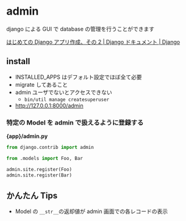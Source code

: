 # admin

django による GUI で database の管理を行うことができます

[はじめての Django アプリ作成、その 2 \| Django ドキュメント \| Django](https://docs.djangoproject.com/ja/3.0/intro/tutorial02/#introducing-the-django-admin)

## install

- INSTALLED_APPS はデフォルト設定でほぼ全て必要
- migrate してあること
- admin ユーザでないとアクセスできない
  - `bin/util manage createsuperuser`
- http://127.0.0.1:8000/admin

### 特定の Model を admin で扱えるように登録する

**{app}/admin.py**

```py
from django.contrib import admin

from .models import Foo, Bar

admin.site.register(Foo)
admin.site.register(Bar)
```

## かんたん Tips

- Model の `__str__`の返却値が admin 画面での各レコードの表示

